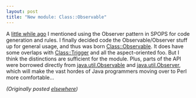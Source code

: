 ```yaml
---
layout: post
title: "New module: Class::Observable"
---
```




<p>A <a href="http://use.perl.org/~lachoy/journal/4553">little while ago</a> I mentioned using the Observer pattern in SPOPS for code generation and rules. I finally decided code the Observable/Observer stuff up for general usage, and thus was born <a href="http://search.cpan.org/search?dist=Class-Observable">Class::Observable</a>. It does have some overlaps with <a href="http://search.cpan.org/search?dist=Class-Trigger">Class::Trigger</a> and all the aspect-oriented foo. But I think the distinctions are sufficient for the module. Plus, parts of the API were borrowed directly from <a href="http://java.sun.com/j2se/1.3/docs/api/java/util/Observable.html">java.util.Observable</a> 
and <a href="http://java.sun.com/j2se/1.3/docs/api/java/util/Observer.html">java.util.Observer</a>, which will make the vast hordes of Java programmers moving over to Perl more comfortable...</p>


<p><em>(Originally posted <a href="http://use.perl.org/~lachoy/journal/5225">elsewhere</a>)</em></p>


